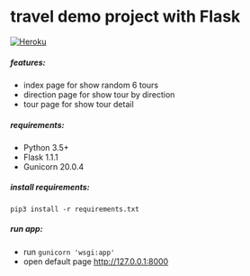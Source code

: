 travel demo project with Flask
==================
[![Heroku](https://heroku-badge.herokuapp.com/?app=stepik-travel-project&style=flat)](https://stepik-travel-project.herokuapp.com)

##### features:
 - index page for show random 6 tours
 - direction page for show tour by direction
 - tour page for show tour detail
 
##### requirements:
 - Python 3.5+
 - Flask 1.1.1
 - Gunicorn 20.0.4

##### install requirements:
`pip3 install -r requirements.txt`

##### run app:
 - run `gunicorn 'wsgi:app'`
 - open default page http://127.0.0.1:8000
